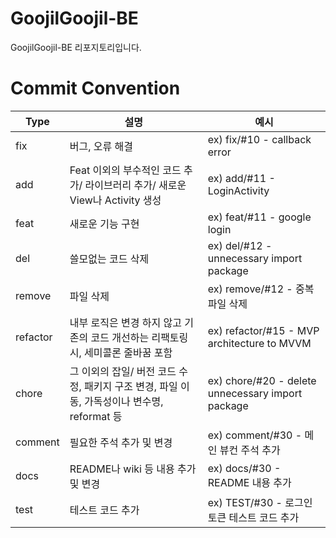 # GoojilGoojil-BE
GoojilGoojil-BE 리포지토리입니다.


# Commit Convention
| Type | 설명 | 예시 |
| --- | --- | --- |
| fix | 버그, 오류 해결 | ex) fix/#10 - callback error |
| add | Feat 이외의 부수적인 코드 추가/ 라이브러리 추가/ 새로운 View나 Activity 생성 | ex) add/#11 - LoginActivity |
| feat | 새로운 기능 구현 | ex) feat/#11 - google login |
| del | 쓸모없는 코드 삭제 | ex) del/#12 - unnecessary import package |
| remove | 파일 삭제 | ex) remove/#12 - 중복 파일 삭제 |
| refactor | 내부 로직은 변경 하지 않고 기존의 코드 개선하는 리팩토링 시, 세미콜론 줄바꿈 포함 | ex) refactor/#15 - MVP architecture to MVVM |
| chore | 그 이외의 잡일/ 버전 코드 수정, 패키지 구조 변경, 파일 이동, 가독성이나 변수명, reformat 등 | ex) chore/#20 - delete unnecessary import package |
| comment | 필요한 주석 추가 및 변경 | ex) comment/#30 - 메인 뷰컨 주석 추가 |
| docs | README나 wiki 등 내용 추가 및 변경 | ex) docs/#30 - README 내용 추가 |
| test | 테스트 코드 추가 | ex) TEST/#30 - 로그인 토큰 테스트 코드 추가 |
